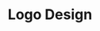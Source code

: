 ---
layout: project
order: 8
title: Logo Design
excerpt: A selection of branding and logo design.
permalink: /logo-design/
project_image: projects/project-logo-design
hero_alt: logo design by dave mullen jnr
category: work
tags:
  - tag: Branding
  - tag: Graphic Design
description:
  - paragraph: A selection of logo designs, symbols, and lettering.
images:
  - image_path: logo-design/geometry-club-logo
    image_alt: Geometry Club Logo
    caption: <a class="link-caption" href="https://geometryclub.org/">Geometry Club</a>
  - image_path: logo-design/knots-massage-logo
    image_alt: Knots Massage Logo
    caption: <a class="link-caption" href="https://knotsmassage.co.uk/">Knots Massage</a>
  - image_path: logo-design/hoodiehut-logo
    image_alt: HoodieHut Logo
    caption: <a class="link-caption" href="https://www.hoodiehut.co.uk/">HoodieHut</a>
  - image_path: logo-design/social-sheffield-logo
    image_alt: Social Sheffield Logo
    caption: <a class="link-caption" href="http://www.socialsheffield.net/magazine/">Social Sheffield</a>
  - image_path: logo-design/in-still-motion-photography-logo
    image_alt: In Still Motion Photography Logo
    caption: <a class="link-caption" href="https://www.instillmotion.co/">In Still Motion Photography</a>
  - image_path: logo-design/alvarez-kings-logo-design
    image_alt: Alvarez Kings Logo
    caption: <a class="link-caption" href="https://www.alvarezkings.com/">Alvarez Kings</a>
  - image_path: logo-design/made-by-maria-logo
    image_alt: Made by Maria Logo
    caption: <a class="link-caption" href="https://instagram.com/allmadebymaria">Made by Maria</a>
  - image_path: logo-design/brooklyn-new-york-logo
    image_alt: Brooklyn Logo
    caption: Brooklyn, New York
  - image_path: logo-design/no-castling-chess-icon
    image_alt: No-Castling Chess Logo
    caption: <a class="link-caption" href="https://nocastlingchess.com">No Castling Chess</a>
  - image_path: logo-design/tame-impala-logo
    image_alt: Tame Impala Logo
    caption: Tame Impala
  - image_path: logo-design/torso-clothing-logo
    image_alt: Torso Clothing Logo
    caption: <a class="link-caption" href="https://torsoclothing.co.uk">Torso</a>
  - image_path: logo-design/peaks-collective-logo
    image_alt: Peaks Collective Logo
    caption: <a class="link-caption" href="https://peakscollective.co.uk">Peaks Collective</a>
  - image_path: logo-design/peeps-app-logo
    image_alt: Peeps App Logo
    caption: Peeps
  - image_path: logo-design/beach-fossils-logo
    image_alt: Beach Fossils Logo
    caption: Beach Fossils
  - image_path: logo-design/the-beaus-logo
    image_alt: The Beaus Logo
    caption: The Beaus
---